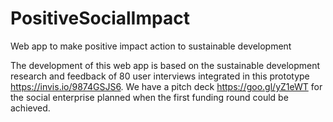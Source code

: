 # PositiveSocialImpact
Web app to make positive impact action to sustainable development

The development of this web app is based on the sustainable development research and feedback of 80 user interviews integrated
in this prototype https://invis.io/9874GSJS6. We have a pitch deck https://goo.gl/yZ1eWT for the social enterprise planned when
the first funding round could be achieved.
